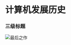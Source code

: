 # 计算机发展历史
### 三级标题
![最后之作](https://p1.ssl.qhimg.com/dr/270_500_/t01c339dcceb83e9db6.jpg?size=383x509 )

